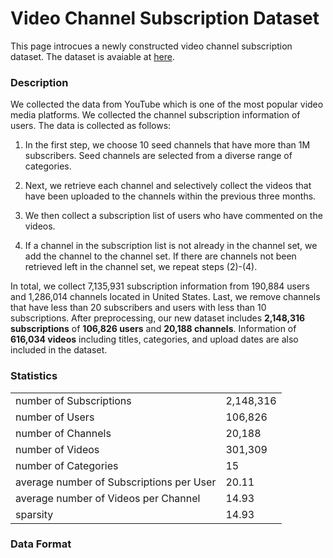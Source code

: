 # Video Channel Subscription Dataset
This page introcues a newly constructed video channel subscription dataset. The dataset is avaiable at [here](#).

### Description
We collected the data from YouTube which is one of the most popular video media platforms. We collected the channel subscription information of users. The data is collected as follows:


1. In the first step, we choose 10 seed channels that have more than 1M subscribers. Seed channels are selected from a diverse range of categories.

2. Next, we retrieve each channel and selectively collect the videos that have been uploaded to the channels within the previous three months.

3. We then collect a subscription list of users who have commented on the videos.

4. If a channel in the subscription list is not already in the channel set, we add the channel to the channel set.
If there are channels not been retrieved left in the channel set, we repeat steps (2)-(4).

In total, we collect 7,135,931 subscription information from 190,884 users and 1,286,014 channels located in United States. Last, we remove channels that have less than 20 subscribers and users with less than 10 subscriptions. After preprocessing, our new dataset includes **2,148,316 subscriptions** of **106,826 users** and **20,188 channels**. Information of **616,034 videos** including titles, categories, and upload dates are also included in the dataset.

### Statistics
<table style="align=center;">
<tr><td>number of Subscriptions</td><td>2,148,316</td></tr>
<tr><td>number of Users</td><td>106,826</td></tr>
<tr><td>number of Channels</td><td>20,188</td></tr>
<tr><td>number of Videos</td><td>301,309</td></tr>
<tr><td>number of Categories</td><td>15</td></tr>
<tr><td>average number of Subscriptions per User</td><td>20.11</td></tr>
<tr><td>average number of Videos per Channel</td><td>14.93</td></tr>
<tr><td>sparsity</td><td>14.93</td></tr>
</table>

### Data Format
